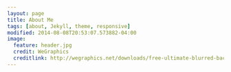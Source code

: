 ```yaml
---
layout: page
title: About Me
tags: [about, Jekyll, theme, responsive]
modified: 2014-08-08T20:53:07.573882-04:00
image:
  feature: header.jpg
  credit: WeGraphics
  creditlink: http://wegraphics.net/downloads/free-ultimate-blurred-background-pack/
---
```


